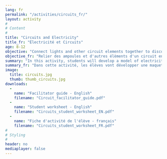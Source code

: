 ```yaml
---
lang: fr
permalink: "/activities/circuits_fr/"
layout: activity
#
# Content
#
title: "Circuits and Electricity"
title_fr: "Électricité et Circuits"
age: 8-12
objective: "Connect lights and other circuit elements together to discover how electricity works."
objective_fr: "Relier des ampoules et d'autres élèments d'un circuit ensemble afin d'apprendre au sujet du fonctionnement de l'électricité."
summary: "In this activity, students will develop a model of electricity and explore their model using circuit elements. Students will get a chance to connect a battery, LEDs, and other circuit elements using wires with alligator clips. They will explain their findings using a model of electrical current and potential energy that is developed during the activity."
summary_fr: "Dans cette activité, les élèves vont développer une maquette d’un circuit électrique, puis ils vont explorer cette maquette en utilisant de différents éléments de circuits. Les élèves auront la chance de relier une pile, des diodes électroluminescentes, et d’autres éléments de circuits à l’aide de fils avec des pinces crocodile. Ils vont expliquer les résultats en utilisant une maquette de courant électrique et d’énergie potentielle qui sera développé au cours de l’activité."
image:
  title: circuits.jpg
  thumb: thumb_circuits.jpg
downloads:
  -
    name: "Facilitator guide - English"
    filename: "Circuit_facilitator_guide.pdf"
  -
    name: "Student worksheet - English"
    filename: "Circuits_student_worksheet_EN.pdf"
  -
    name: "Fiche d'activité de l'élève - français"
    filename: "Circuits_student_worksheet_FR.pdf"
#
# Styling
#
header: no
mediaplayer: false
---
```


